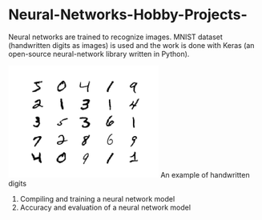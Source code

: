 # Neural-Networks-Hobby-Projects-

Neural networks are trained to recognize images. MNIST dataset (handwritten digits as images) is used and the work is done with Keras (an open-source neural-network library written in Python).

<img src="https://github.com/Pravin93-Murugesan/Neural-Networks-Hobby-Projects-/blob/master/MNIST.png" alt="alt text" width="300">
An example of handwritten digits

  1. Compiling and training a neural network model
  2. Accuracy and evaluation of a neural network model
